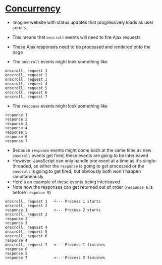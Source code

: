 # [Concurrency](https://github.com/getify/You-Dont-Know-JS/blob/master/async%20%26%20performance/ch1.md#concurrency)

* Imagine website with status updates that progressively loads as user scrolls
* This means that `onscroll` events will need to fire Ajax requests
* These Ajax responses need to be processed and rendered onto the page

* The `onscroll` events might look something like

```text
onscroll, request 1
onscroll, request 2
onscroll, request 3
onscroll, request 4
onscroll, request 5
onscroll, request 6
onscroll, request 7
```

* The `response` events might look something like

```text
response 1
response 2
response 3
response 4
response 5
response 6
response 7
```

* Because `response` events might come back at the same time as new `onscroll` events get fired, these events are going to be interleaved
* However, JavaScript can only handle one event at a time as it's single-threaded, so either the `response` is going to get processed or the `onscroll` is going to get fired, but obviously both won't happen simultaneously
* Here's an example of these events being interleaved
* Note how the responses can get returned out of order (`response 6` is before `response 5`)

```text
onscroll, request 1   <--- Process 1 starts
onscroll, request 2
response 1            <--- Process 2 starts
onscroll, request 3
response 2
response 3
onscroll, request 4
onscroll, request 5
onscroll, request 6
response 4
onscroll, request 7   <--- Process 1 finishes
response 6
response 5
response 7            <--- Process 2 finishes
```
